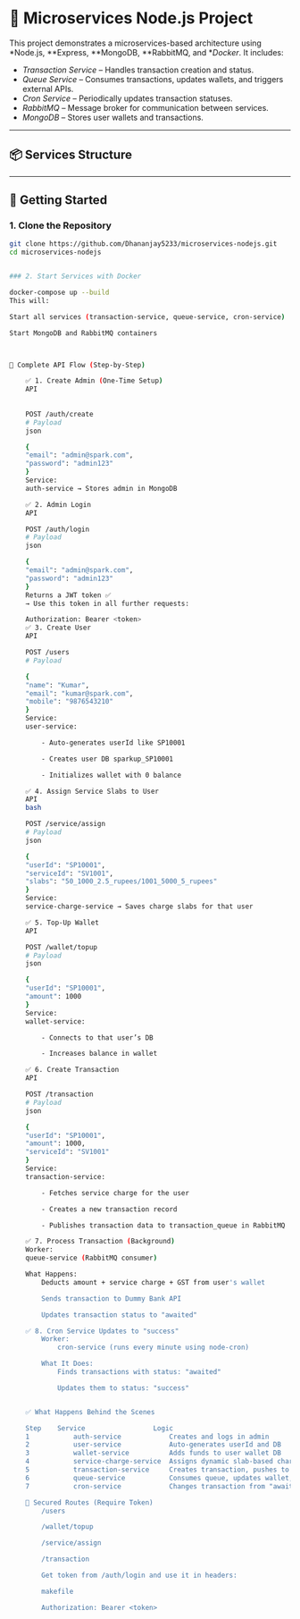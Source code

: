 # 🧩 Microservices Node.js Project

This project demonstrates a microservices-based architecture using *Node.js, **Express, **MongoDB, **RabbitMQ, and **Docker*. It includes:

- *Transaction Service* – Handles transaction creation and status.
- *Queue Service* – Consumes transactions, updates wallets, and triggers external APIs.
- *Cron Service* – Periodically updates transaction statuses.
- *RabbitMQ* – Message broker for communication between services.
- *MongoDB* – Stores user wallets and transactions.

---

## 📦 Services Structure

---

## 🚀 Getting Started

### 1. Clone the Repository

```bash
git clone https://github.com/Dhananjay5233/microservices-nodejs.git
cd microservices-nodejs


### 2. Start Services with Docker

docker-compose up --build
This will:

Start all services (transaction-service, queue-service, cron-service)

Start MongoDB and RabbitMQ containers



🔁 Complete API Flow (Step-by-Step)

    ✅ 1. Create Admin (One-Time Setup)
    API
    
    
    POST /auth/create
    # Payload
    json

    {
    "email": "admin@spark.com",
    "password": "admin123"
    }
    Service:
    auth-service → Stores admin in MongoDB

    ✅ 2. Admin Login
    API

    POST /auth/login
    # Payload
    json

    {
    "email": "admin@spark.com",
    "password": "admin123"
    }
    Returns a JWT token ✅
    → Use this token in all further requests:

    Authorization: Bearer <token>
    ✅ 3. Create User
    API

    POST /users
    # Payload

    {
    "name": "Kumar",
    "email": "kumar@spark.com",
    "mobile": "9876543210"
    }
    Service:
    user-service:

        - Auto-generates userId like SP10001

        - Creates user DB sparkup_SP10001

        - Initializes wallet with 0 balance

    ✅ 4. Assign Service Slabs to User
    API
    bash

    POST /service/assign
    # Payload
    json

    {
    "userId": "SP10001",
    "serviceId": "SV1001",
    "slabs": "50_1000_2.5_rupees/1001_5000_5_rupees"
    }
    Service:
    service-charge-service → Saves charge slabs for that user

    ✅ 5. Top-Up Wallet
    API

    POST /wallet/topup
    # Payload
    json

    {
    "userId": "SP10001",
    "amount": 1000
    }
    Service:
    wallet-service:

        - Connects to that user’s DB

        - Increases balance in wallet

    ✅ 6. Create Transaction
    API

    POST /transaction
    # Payload
    json

    {
    "userId": "SP10001",
    "amount": 1000,
    "serviceId": "SV1001"
    }
    Service:
    transaction-service:

        - Fetches service charge for the user

        - Creates a new transaction record

        - Publishes transaction data to transaction_queue in RabbitMQ

    ✅ 7. Process Transaction (Background)
    Worker:
    queue-service (RabbitMQ consumer)

    What Happens:
        Deducts amount + service charge + GST from user's wallet

        Sends transaction to Dummy Bank API

        Updates transaction status to "awaited"

    ✅ 8. Cron Service Updates to "success"
        Worker:
            cron-service (runs every minute using node-cron)

        What It Does:
            Finds transactions with status: "awaited"

            Updates them to status: "success"


    ✅ What Happens Behind the Scenes

    Step	Service	                Logic
    1	        auth-service	        Creates and logs in admin
    2	        user-service	        Auto-generates userId and DB
    3	        wallet-service	        Adds funds to user wallet DB
    4	        service-charge-service	Assigns dynamic slab-based charges
    5	        transaction-service	    Creates transaction, pushes to queue
    6	        queue-service	        Consumes queue, updates wallet, calls dummy bank API
    7	        cron-service	        Changes transaction from "awaited" to "success" periodically

    🔐 Secured Routes (Require Token)
        /users

        /wallet/topup

        /service/assign

        /transaction

        Get token from /auth/login and use it in headers:

        makefile

        Authorization: Bearer <token>

